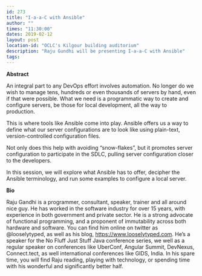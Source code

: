 ```yaml
---
id: 273
title: "I-a-a-C with Ansible"
author: ""
times: "11:30:00"
dates: 2019-02-12
layout: post
location-id: "OCLC's Kilgour building auditorium"  
description: "Raju Gundhi will be presenting I-a-a-C with Ansible"
tags: 
---
```

**Abstract**

An integral part to any DevOps effort involves automation. No longer do we wish to manage tens, hundreds or even thousands of servers by hand, even if that were possible. What we need is a programmatic way to create and configure servers, be those for local development, all the way to production.

This is where tools like Ansible come into play. Ansible offers us a way to define what our server configurations are to look like using plain-text, version-controlled configuration files.

Not only does this help with avoiding “snow-flakes”, but it promotes server configuration to participate in the SDLC, pulling server configuration closer to the developers.

In this session, we will explore what Ansible has to offer, decipher the Ansible terminology, and run some examples to configure a local server.

**Bio**

Raju Gandhi is a programmer, consultant, speaker, trainer and all around nice guy. He has worked in the software industry for over 15 years, with experience in both government and private sector. He is a strong advocate of functional programming, and a proponent of immutability across both hardware and software. You can find him online on twitter as @looselytyped, as well as his blog, https://www.looselytyped.com. He’s a speaker for the No Fluff Just Stuff Java conference series, we well as a regular speaker on conferences like UberConf, Angular Summit, DevNexus, Connect.tect, as well international conferences like GIDS, India. In his spare time, you will find Raju reading, playing with technology, or spending time with his wonderful and significantly better half.